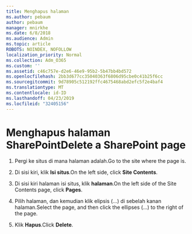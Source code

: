 ```yaml
---
title: Menghapus halaman
ms.author: pebaum
author: pebaum
manager: mnirkhe
ms.date: 6/8/2018
ms.audience: Admin
ms.topic: article
ROBOTS: NOINDEX, NOFOLLOW
localization_priority: Normal
ms.collection: Adm_O365
ms.custom: ''
ms.assetid: c46c757e-d2e6-46e9-95b2-5b47bb4bd572
ms.openlocfilehash: 2bb3d677cc35040363f6806d95cbe0c41b25f6cc
ms.sourcegitcommit: 9d78905c512192ffc4675468abd2efc5f2e4baf4
ms.translationtype: MT
ms.contentlocale: id-ID
ms.lasthandoff: 04/23/2019
ms.locfileid: "32405156"
---
```

# <a name="delete-a-sharepoint-page"></a><span data-ttu-id="93773-102">Menghapus halaman SharePoint</span><span class="sxs-lookup"><span data-stu-id="93773-102">Delete a SharePoint page</span></span>

1. <span data-ttu-id="93773-103">Pergi ke situs di mana halaman adalah.</span><span class="sxs-lookup"><span data-stu-id="93773-103">Go to the site where the page is.</span></span>
    
2. <span data-ttu-id="93773-104">Di sisi kiri, klik **Isi situs**.</span><span class="sxs-lookup"><span data-stu-id="93773-104">On the left side, click **Site Contents**.</span></span>
    
3. <span data-ttu-id="93773-105">Di sisi kiri halaman isi situs, klik **halaman**.</span><span class="sxs-lookup"><span data-stu-id="93773-105">On the left side of the Site Contents page, click **Pages**.</span></span>
    
4. <span data-ttu-id="93773-106">Pilih halaman, dan kemudian klik elipsis (...) di sebelah kanan halaman.</span><span class="sxs-lookup"><span data-stu-id="93773-106">Select the page, and then click the ellipses (...) to the right of the page.</span></span>
    
5. <span data-ttu-id="93773-107">Klik **Hapus**.</span><span class="sxs-lookup"><span data-stu-id="93773-107">Click **Delete**.</span></span>
    

